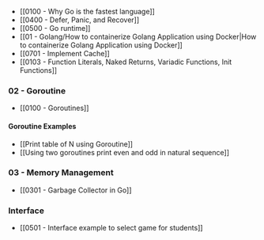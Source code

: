 - [[0100 - Why Go is the fastest language]]
- [[0400 - Defer, Panic, and Recover]]
- [[0500 - Go runtime]]
- [[01 - Golang/How to containerize Golang Application using Docker|How to containerize Golang Application using Docker]]
- [[0701 - Implement Cache]]
- [[0103 - Function Literals, Naked Returns, Variadic Functions, Init Functions]]
### 02 - Goroutine
- [[0100 - Goroutines]]
#### Goroutine Examples
- [[Print table of N using Goroutine]]
- [[Using two goroutines print even and odd in natural sequence]]

### 03 - Memory Management
- [[0301 - Garbage Collector in Go]]
### Interface
- [[0501 - Interface example to select game for students]]
